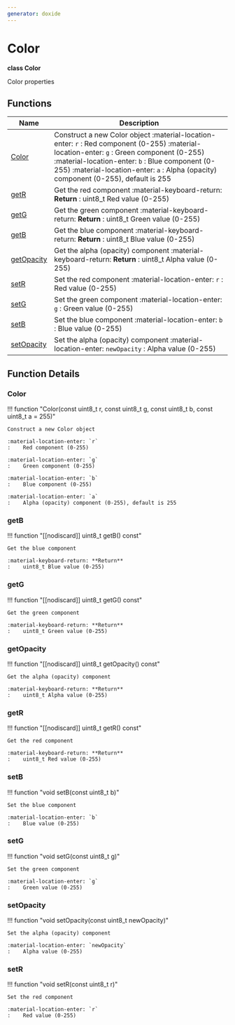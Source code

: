 ```yaml
---
generator: doxide
---
```



# Color

**class Color**

Color properties


## Functions

| Name | Description |
| ---- | ----------- |
| [Color](#Color) | Construct a new Color object :material-location-enter: `r` :    Red component (0-255) :material-location-enter: `g` :    Green component (0-255) :material-location-enter: `b` :    Blue component (0-255) :material-location-enter: `a` :    Alpha (opacity) component (0-255), default is 255  |
| [getR](#getR) | Get the red component :material-keyboard-return: **Return** :    uint8_t Red value (0-255)  |
| [getG](#getG) | Get the green component :material-keyboard-return: **Return** :    uint8_t Green value (0-255)  |
| [getB](#getB) | Get the blue component :material-keyboard-return: **Return** :    uint8_t Blue value (0-255)  |
| [getOpacity](#getOpacity) | Get the alpha (opacity) component :material-keyboard-return: **Return** :    uint8_t Alpha value (0-255)  |
| [setR](#setR) | Set the red component :material-location-enter: `r` :    Red value (0-255)  |
| [setG](#setG) | Set the green component :material-location-enter: `g` :    Green value (0-255)  |
| [setB](#setB) | Set the blue component :material-location-enter: `b` :    Blue value (0-255)  |
| [setOpacity](#setOpacity) | Set the alpha (opacity) component :material-location-enter: `newOpacity` :    Alpha value (0-255)  |

## Function Details

### Color<a name="Color"></a>
!!! function "Color(const uint8_t r, const uint8_t g, const uint8_t b, const uint8_t a = 255)"

    Construct a new Color object
    
    :material-location-enter: `r`
    :    Red component (0-255)
        
    :material-location-enter: `g`
    :    Green component (0-255)
        
    :material-location-enter: `b`
    :    Blue component (0-255)
        
    :material-location-enter: `a`
    :    Alpha (opacity) component (0-255), default is 255
    

### getB<a name="getB"></a>
!!! function "[[nodiscard]] uint8_t getB() const"

    Get the blue component
        
    :material-keyboard-return: **Return**
    :    uint8_t Blue value (0-255)
    

### getG<a name="getG"></a>
!!! function "[[nodiscard]] uint8_t getG() const"

    Get the green component
        
    :material-keyboard-return: **Return**
    :    uint8_t Green value (0-255)
    

### getOpacity<a name="getOpacity"></a>
!!! function "[[nodiscard]] uint8_t getOpacity() const"

    Get the alpha (opacity) component
        
    :material-keyboard-return: **Return**
    :    uint8_t Alpha value (0-255)
    

### getR<a name="getR"></a>
!!! function "[[nodiscard]] uint8_t getR() const"

    Get the red component
        
    :material-keyboard-return: **Return**
    :    uint8_t Red value (0-255)
    

### setB<a name="setB"></a>
!!! function "void setB(const uint8_t b)"

    Set the blue component
        
    :material-location-enter: `b`
    :    Blue value (0-255)
    

### setG<a name="setG"></a>
!!! function "void setG(const uint8_t g)"

    Set the green component
        
    :material-location-enter: `g`
    :    Green value (0-255)
    

### setOpacity<a name="setOpacity"></a>
!!! function "void setOpacity(const uint8_t newOpacity)"

    Set the alpha (opacity) component
        
    :material-location-enter: `newOpacity`
    :    Alpha value (0-255)
    

### setR<a name="setR"></a>
!!! function "void setR(const uint8_t r)"

    Set the red component
        
    :material-location-enter: `r`
    :    Red value (0-255)
    

